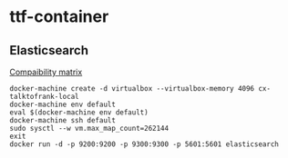 # ttf-container

## Elasticsearch

[Compaibility matrix](https://www.elastic.co/support/matrix#matrix_compatibility)

```
docker-machine create -d virtualbox --virtualbox-memory 4096 cx-talktofrank-local
docker-machine env default
eval $(docker-machine env default)
docker-machine ssh default
sudo sysctl --w vm.max_map_count=262144
exit
docker run -d -p 9200:9200 -p 9300:9300 -p 5601:5601 elasticsearch 
```